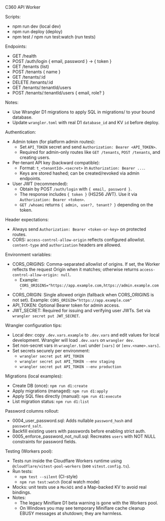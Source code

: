 C360 API Worker

Scripts:
- npm run dev (local dev)
- npm run deploy (deploy)
- npm test / npm run test:watch (run tests)

Endpoints:
- GET /health
- POST /auth/login { email, password } -> { token }
- GET /tenants (list)
- POST /tenants { name }
- GET /tenants/:id
- DELETE /tenants/:id
- GET /tenants/:tenantId/users
- POST /tenants/:tenantId/users { email, role? }

Notes:
- Use Wrangler D1 migrations to apply SQL in migrations/ to your bound database.
- Update `wrangler.toml` with real D1 `database_id` and KV `id` before deploy.

Authentication:
- Admin token (for platform admin routes):
	- Set `API_TOKEN` secret and send `Authorization: Bearer <API_TOKEN>`.
	- Required for admin-only routes like `GET /tenants`, `POST /tenants`, and creating users.
- Per-tenant API key (backward compatible):
	- Format: `t_<tenantId>.<secret>` in `Authorization: Bearer ...`.
	- Keys are stored hashed; can be created/revoked via admin endpoints.
- User JWT (recommended):
	- Obtain by POST `/auth/login` with `{ email, password }`.
	- The response includes `{ token }` (HS256 JWT). Use it via `Authorization: Bearer <token>`.
	- `GET /whoami` returns `{ admin, user?, tenant? }` depending on the token.

Header expectations:
- Always send `Authorization: Bearer <token-or-key>` on protected routes.
- CORS: `access-control-allow-origin` reflects configured allowlist. `content-type` and `authorization` headers are allowed.

Environment variables:
- CORS_ORIGINS: Comma-separated allowlist of origins. If set, the Worker reflects the request Origin when it matches; otherwise returns `access-control-allow-origin: null`.
	- Example: `CORS_ORIGINS="https://app.example.com,https://admin.example.com"`
- CORS_ORIGIN: Single allowed origin (fallback when CORS_ORIGINS is not set). Example: `CORS_ORIGIN="https://app.example.com"`
- API_TOKEN: Optional Bearer token for admin access.
- JWT_SECRET: Required for issuing and verifying user JWTs. Set via `wrangler secret put JWT_SECRET`.

Wrangler configuration tips:
- Local dev: copy `.dev.vars.example` to `.dev.vars` and edit values for local development. Wrangler will load `.dev.vars` on `wrangler dev`.
- Set non-secret vars in `wrangler.toml` under `[vars]` or `[env.<name>.vars]`.
- Set secrets securely per environment:
	- `wrangler secret put API_TOKEN`
	- `wrangler secret put API_TOKEN --env staging`
	- `wrangler secret put API_TOKEN --env production`

Migrations (local examples):
- Create DB (once): `npm run d1:create`
- Apply migrations (managed): `npm run d1:apply`
- Apply SQL files directly (manual): `npm run d1:execute`
- List migration status: `npm run d1:list`

Password columns rollout:
- 0004_user_password.sql: Adds nullable `password_hash` and `password_salt`.
- Backfill existing users with passwords before enabling strict auth.
- 0005_enforce_password_not_null.sql: Recreates `users` with NOT NULL constraints for password fields.

Testing (Workers pool):
- Tests run inside the Cloudflare Workers runtime using `@cloudflare/vitest-pool-workers` (see `vitest.config.ts`).
- Run tests:
	- `npm test --silent` (CI-style)
	- `npm run test:watch` (local watch mode)
- Mocks: unit tests use a `MockD1` and a Map-backed KV to avoid real bindings.
- Notes:
	- The legacy Miniflare D1 beta warning is gone with the Workers pool.
	- On Windows you may see temporary Miniflare cache cleanup EBUSY messages at shutdown; they are harmless.
